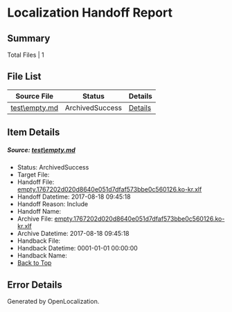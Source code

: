 # <a name='report-top'></a> Localization Handoff Report

## Summary
 Total Files | 1

## File List
 Source File | Status | Details 
 ----------- | ------ | ------- 
 [test\empty.md](https://github.com/OpenLocalizationOrg/PowerShell-Docs/blob/1b901393eb419c2b6c804781a96f75862af10e11/test/empty.md) | ArchivedSuccess | [Details](#6075a76af06b1fbe98759a752100f3d82cad601562)

## Item Details
##### <a name='6075a76af06b1fbe98759a752100f3d82cad601562'></a> Source: [test\empty.md](https://github.com/OpenLocalizationOrg/PowerShell-Docs/blob/1b901393eb419c2b6c804781a96f75862af10e11/test/empty.md)
* Status: ArchivedSuccess
* Target File: 
* Handoff File: [empty.1767202d020d8640e051d7dfaf573bbe0c560126.ko-kr.xlf](https://github.com/OpenLocalizationOrg/PowerShell-Docs.handoff/blob/507201b255a101edf91a140d15f7e9ec8fa3039e/ol-handoff/OpenLocalizationOrg/PowerShell-Docs.ko-kr/live/empty.1767202d020d8640e051d7dfaf573bbe0c560126.ko-kr.xlf)
* Handoff Datetime: 2017-08-18 09:45:18
* Handoff Reason: Include
* Handoff Name: 
* Archive File: [empty.1767202d020d8640e051d7dfaf573bbe0c560126.ko-kr.xlf](https://github.com/OpenLocalizationOrg/PowerShell-Docs.handoff/blob/ee1dcadddbac1f66c3e22fdaec884dfd659c1a87/ol-archive/OpenLocalizationOrg/PowerShell-Docs.ko-kr/live/empty.1767202d020d8640e051d7dfaf573bbe0c560126.ko-kr.xlf)
* Archive Datetime: 2017-08-18 09:45:18
* Handback File: 
* Handback Datetime: 0001-01-01 00:00:00
* Handback Name: 
* [Back to Top](#report-top)


## Error Details

Generated by OpenLocalization.
